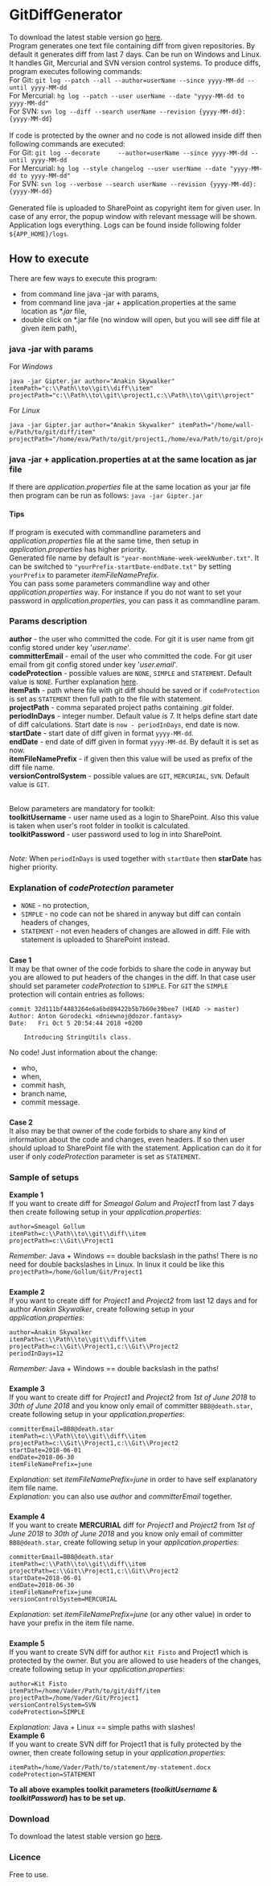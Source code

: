 # GitDiffGenerator
To download the latest stable version go [here](https://github.com/PreCyz/GitDiffGenerator/releases/latest).<br />
Program generates one text file containing diff from given repositories. By default it generates diff from last 7 days. Can be run on Windows and Linux.
It handles Git, Mercurial and SVN version control systems. To produce diffs, program executes following commands:<br />
For Git: `git log --patch --all --author=userName --since yyyy-MM-dd --until yyyy-MM-dd`<br />
For Mercurial: `hg log --patch --user userName --date "yyyy-MM-dd to yyyy-MM-dd"`<br />
For SVN: `svn log --diff --search userName --revision {yyyy-MM-dd}:{yyyy-MM-dd}`<br />
<br />
If code is protected by the owner and no code is not allowed inside diff then following commands are executed:<br />
For Git: `git log --decorate     --author=userName --since yyyy-MM-dd --until yyyy-MM-dd`<br />
For Mercurial: `hg log --style changelog --user userName --date "yyyy-MM-dd to yyyy-MM-dd"`<br />
For SVN: `svn log --verbose --search userName --revision {yyyy-MM-dd}:{yyyy-MM-dd}`<br />
<br />
Generated file is uploaded to SharePoint as copyright item for given user. In case of any error, the popup window with relevant message will be shown.<br />
Application logs everything. Logs can be found inside following folder `${APP_HOME}/logs`.
## How to execute
There are few ways to execute this program:
- from command line java -jar with params,
- from command line java -jar + application.properties at the same location as _*.jar_ file,
- double click on *.jar file (no window will open, but you will see diff file at given item path),
### java -jar with params
For *Windows*
```
java -jar Gipter.jar author="Anakin Skywalker" itemPath="c:\\Path\\to\\git\\diff\\item" 
projectPath="c:\\Path\\to\\git\\project1,c:\\Path\\to\\git\\project"
```
For *Linux*
```
java -jar Gipter.jar author="Anakin Skywalker" itemPath="/home/wall-e/Path/to/git/diff/item"
projectPath="/home/eva/Path/to/git/project1,/home/eva/Path/to/git/project2"
```
### java -jar + application.properties at at the same location as jar file
If there are _application.properties_ file at the same location as your jar file then program can be run as follows: `java -jar Gipter.jar`
#### Tips
If program is executed with commandline parameters and _application.properties_ file at the same time, then setup in _application.properties_ has higher priority.<br />
Generated file name by default is `"year-monthName-week-weekNumber.txt"`. It can be switched to `"yourPrefix-startDate-endDate.txt"` by setting `yourPrefix` to parameter _itemFileNamePrefix_.<br />
You can pass some parameters commandline way and other _application.properties_ way. For instance if you do not want to set your password in _application.properties_, you can pass it as commandline param.
### Params description
**author** - the user who committed the code. For git it is user name from git config stored under key '_user.name_'.<br />
**committerEmail** - email of the user who committed the code. For git user email from git config stored under key '_user.email_'.<br />
**codeProtection** - possible values are `NONE`, `SIMPLE` and `STATEMENT`. Default value is `NONE`. Further explanation [here](https://github.com/PreCyz/GitDiffGenerator#explanation-of-codeprotection-parameter).<br />
**itemPath** - path where file with git diff should be saved or if `codeProtection` is set as `STATEMENT` then full path to the file with statement.<br />
**projectPath** - comma separated project paths containing _.git_ folder.<br />
**periodInDays** - integer number. Default value is 7. It helps define start date of diff calculations. Start date is `now - periodInDays`, end date is now.<br />
**startDate** - start date of diff given in format `yyyy-MM-dd`.<br />
**endDate** - end date of diff given in format `yyyy-MM-dd`. By default it is set as now.<br />
**itemFileNamePrefix** - if given then this value will be used as prefix of the diff file name.<br />
**versionControlSystem** - possible values are `GIT`, `MERCURIAL`, `SVN`. Default value is `GIT`.<br /><br />

Below parameters are mandatory for toolkit:<br/>
**toolkitUsername** - user name used as a login to SharePoint. Also this value is taken when user's root folder in toolkit is calculated.<br />
**toolkitPassword** - user password used to log in into SharePoint.<br /><br />

_Note:_ When `periodInDays` is used together with `startDate` then **starDate** has higher priority.
### Explanation of *codeProtection* parameter
* `NONE` - no protection,
* `SIMPLE` - no code can not be shared in anyway but diff can contain headers of changes, 
* `STATEMENT` - not even headers of changes are allowed in diff. File with statement is uploaded to SharePoint instead.
#####
**Case 1**<br />
It may be that owner of the code forbids to share the code in anyway but you are allowed to put headers of the changes in the diff.
In that case user should set parameter *codeProtection* to `SIMPLE`.
For `GIT` the `SIMPLE` protection will contain entries as follows:<br />
```
commit 32d111bf4483264e6a6bd89422b5b7b60e39bee7 (HEAD -> master)
Author: Anton Gorodecki <dniewnoj@dozor.fantasy>
Date:   Fri Oct 5 20:54:44 2018 +0200

    Introducing StringUtils class.
```
No code! Just information about the change:
 - who,
 - when,
 - commit hash,
 - branch name,
 - commit message.
#####
**Case 2**<br />
It also may be that owner of the code forbids to share any kind of information about the code and changes, even headers.
If so then user should upload to SharePoint file with the statement. Application can do it for user if only *codeProtection* parameter is set as `STATEMENT`.
### Sample of setups
**Example 1**<br />
If you want to create diff for _Smeagol Golum_ and _Project1_ from last 7 days then create following setup in your _application.properties_:<br />
```
author=Smeagol Gollum
itemPath=c:\\Path\\to\\git\\diff\\item
projectPath=c:\\Git\\Project1
```
*Remember:* Java + Windows == double backslash in the paths! There is no need for double backslashes in Linux. In linux it could be like this `projectPath=/home/Gollum/Git/Project1`
#####
**Example 2**<br />
If you want to create diff for _Project1_ and _Project2_ from last 12 days and for author _Anakin Skywalker_, create following setup in your _application.properties_:<br />
```
author=Anakin Skywalker
itemPath=c:\\Path\\to\\git\\diff\\item
projectPath=c:\\Git\\Project1,c:\\Git\\Project2
periodInDays=12
```
*Remember:* Java + Windows == double backslash in the paths!
#####
**Example 3**<br />
If you want to create diff for _Project1_ and _Project2_ from _1st of June 2018_ to _30th of June 2018_ and you know only email of committer `BB8@death.star`, create following setup in your _application.properties_:<br />
```
committerEmail=BB8@death.star
itemPath=c:\\Path\\to\\git\\diff\\item
projectPath=c:\\Git\\Project1,c:\\Git\\Project2
startDate=2018-06-01
endDate=2018-06-30
itemFileNamePrefix=june
```
*Explanation:* set _itemFileNamePrefix=june_ in order to have self explanatory item file name.<br />
*Explanation:* you can also use _author_ and _committerEmail_ together.
#####
**Example 4**<br />
If you want to create **MERCURIAL** diff for _Project1_ and _Project2_ from _1st of June 2018_ to _30th of June 2018_ and you know only email of committer `BB8@death.star`, create following setup in your _application.properties_:<br />
```
committerEmail=BB8@death.star
itemPath=c:\\Path\\to\\git\\diff\\item
projectPath=c:\\Git\\Project1,c:\\Git\\Project2
startDate=2018-06-01
endDate=2018-06-30
itemFileNamePrefix=june
versionControlSystem=MERCURIAL
```
*Explanation:* set _itemFileNamePrefix=june_ (or any other value) in order to have your prefix in the item file name.
#####
**Example 5**<br />
If you want to create SVN diff for author `Kit Fisto` and Project1 which is protected by the owner. But you are allowed to use headers of the changes,
create following setup in your _application.properties_:<br />
```
author=Kit Fisto
itemPath=/home/Vader/Path/to/git/diff/item
projectPath=/home/Vader/Git/Project1
versionControlSystem=SVN
codeProtection=SIMPLE
```
*Explanation:* Java + Linux == simple paths with slashes!<br />
**Example 6**<br />
If you want to create SVN diff for Project1 that is fully protected by the owner, then create following setup in your _application.properties_:<br />
```
itemPath=/home/Vader/Path/to/statement/my-statement.docx
codeProtection=STATEMENT
```
**To all above examples toolkit parameters (_toolkitUsername_ & _toolkitPassword_) has to be set up.** 
### Download
To download the latest stable version go [here](https://github.com/PreCyz/GitDiffGenerator/releases/latest).

### Licence
Free to use.
